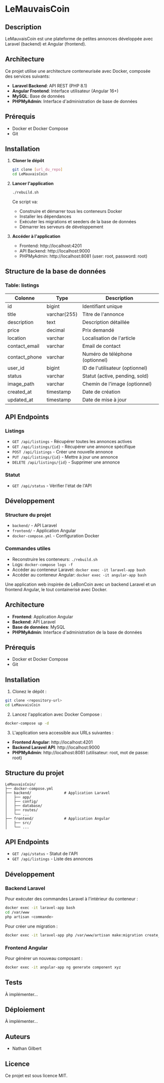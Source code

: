 # LeMauvaisCoin

## Description
LeMauvaisCoin est une plateforme de petites annonces développée avec Laravel (backend) et Angular (frontend).

## Architecture
Ce projet utilise une architecture conteneurisée avec Docker, composée des services suivants:
- **Laravel Backend**: API REST (PHP 8.1)
- **Angular Frontend**: Interface utilisateur (Angular 16+)
- **MySQL**: Base de données
- **PHPMyAdmin**: Interface d'administration de base de données

## Prérequis
- Docker et Docker Compose
- Git

## Installation

1. **Cloner le dépôt**
   ```bash
   git clone [url_du_repo]
   cd LeMauvaisCoin
   ```

2. **Lancer l'application**
   ```bash
   ./rebuild.sh
   ```

   Ce script va:
   - Construire et démarrer tous les conteneurs Docker
   - Installer les dépendances
   - Exécuter les migrations et seeders de la base de données
   - Démarrer les serveurs de développement

3. **Accéder à l'application**
   - Frontend: http://localhost:4201
   - API Backend: http://localhost:9000
   - PHPMyAdmin: http://localhost:8081 (user: root, password: root)

## Structure de la base de données

### Table: listings
| Colonne        | Type        | Description                            |
|----------------|-------------|----------------------------------------|
| id             | bigint      | Identifiant unique                     |
| title          | varchar(255)| Titre de l'annonce                     |
| description    | text        | Description détaillée                  |
| price          | decimal     | Prix demandé                           |
| location       | varchar     | Localisation de l'article              |
| contact_email  | varchar     | Email de contact                       |
| contact_phone  | varchar     | Numéro de téléphone (optionnel)        |
| user_id        | bigint      | ID de l'utilisateur (optionnel)        |
| status         | varchar     | Statut (active, pending, sold)         |
| image_path     | varchar     | Chemin de l'image (optionnel)          |
| created_at     | timestamp   | Date de création                       |
| updated_at     | timestamp   | Date de mise à jour                    |

## API Endpoints

### Listings
- `GET /api/listings` - Récupérer toutes les annonces actives
- `GET /api/listings/{id}` - Récupérer une annonce spécifique
- `POST /api/listings` - Créer une nouvelle annonce
- `PUT /api/listings/{id}` - Mettre à jour une annonce
- `DELETE /api/listings/{id}` - Supprimer une annonce

### Statut
- `GET /api/status` - Vérifier l'état de l'API

## Développement

### Structure du projet
- `backend/` - API Laravel
- `frontend/` - Application Angular
- `docker-compose.yml` - Configuration Docker

### Commandes utiles
- Reconstruire les conteneurs: `./rebuild.sh`
- Logs: `docker-compose logs -f`
- Accéder au conteneur Laravel: `docker exec -it laravel-app bash`
- Accéder au conteneur Angular: `docker exec -it angular-app bash`

Une application web inspirée de LeBonCoin avec un backend Laravel et un frontend Angular, le tout containerisé avec Docker.

## Architecture

- **Frontend**: Application Angular 
- **Backend**: API Laravel
- **Base de données**: MySQL
- **PHPMyAdmin**: Interface d'administration de la base de données

## Prérequis

- Docker et Docker Compose
- Git

## Installation

1. Clonez le dépôt :

```bash
git clone <repository-url>
cd LeMauvaisCoin
```

2. Lancez l'application avec Docker Compose :

```bash
docker-compose up -d
```

3. L'application sera accessible aux URLs suivantes :

- **Frontend Angular**: http://localhost:4201
- **Backend Laravel API**: http://localhost:9000
- **PHPMyAdmin**: http://localhost:8081 (utilisateur: root, mot de passe: root)

## Structure du projet

```
LeMauvaisCoin/
├── docker-compose.yml
├── backend/               # Application Laravel
│   ├── app/
│   ├── config/
│   ├── database/
│   ├── routes/
│   └── ...
├── frontend/              # Application Angular
│   ├── src/
│   └── ...
```

## API Endpoints

- `GET /api/status` - Statut de l'API
- `GET /api/listings` - Liste des annonces

## Développement

### Backend Laravel

Pour exécuter des commandes Laravel à l'intérieur du conteneur :

```bash
docker exec -it laravel-app bash
cd /var/www
php artisan <commande>
```

Pour créer une migration :

```bash
docker exec -it laravel-app php /var/www/artisan make:migration create_xyz_table
```

### Frontend Angular

Pour générer un nouveau composant :

```bash
docker exec -it angular-app ng generate component xyz
```

## Tests

À implémenter...

## Déploiement

À implémenter...

## Auteurs

- Nathan Gilbert

## Licence

Ce projet est sous licence MIT.